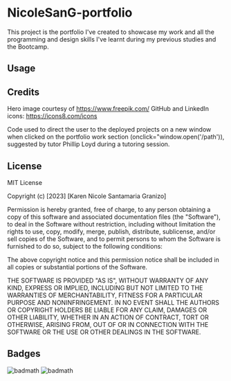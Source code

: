 # NicoleSanG-portfolio

This project is the portfolio I've created to showcase my work and all the programming and design skills I've learnt during my previous studies and the Bootcamp.

## Usage


## Credits

Hero image courtesy of https://www.freepik.com/
GitHub and LinkedIn icons: https://icons8.com/icons

Code used to direct the user to the deployed projects on a new window when clicked on the portfolio work section (onclick="window.open('/path')), suggested by tutor Phillip Loyd during a tutoring session.

## License
MIT License

Copyright (c) [2023] [Karen Nicole Santamaria Granizo]

Permission is hereby granted, free of charge, to any person obtaining a copy
of this software and associated documentation files (the "Software"), to deal
in the Software without restriction, including without limitation the rights
to use, copy, modify, merge, publish, distribute, sublicense, and/or sell
copies of the Software, and to permit persons to whom the Software is
furnished to do so, subject to the following conditions:

The above copyright notice and this permission notice shall be included in all
copies or substantial portions of the Software.

THE SOFTWARE IS PROVIDED "AS IS", WITHOUT WARRANTY OF ANY KIND, EXPRESS OR
IMPLIED, INCLUDING BUT NOT LIMITED TO THE WARRANTIES OF MERCHANTABILITY,
FITNESS FOR A PARTICULAR PURPOSE AND NONINFRINGEMENT. IN NO EVENT SHALL THE
AUTHORS OR COPYRIGHT HOLDERS BE LIABLE FOR ANY CLAIM, DAMAGES OR OTHER
LIABILITY, WHETHER IN AN ACTION OF CONTRACT, TORT OR OTHERWISE, ARISING FROM,
OUT OF OR IN CONNECTION WITH THE SOFTWARE OR THE USE OR OTHER DEALINGS IN THE
SOFTWARE.

## Badges

![badmath](https://img.shields.io/badge/CSS-57.4-purple)
![badmath](https://img.shields.io/badge/HTML-42.6-blue)
